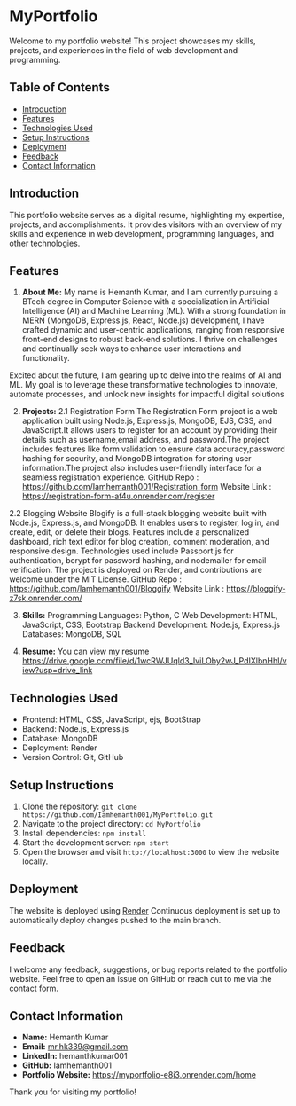 # MyPortfolio

Welcome to my portfolio website! This project showcases my skills, projects, and experiences in the field of web development and programming.

## Table of Contents

- [Introduction](#introduction)
- [Features](#features)
- [Technologies Used](#technologies-used)
- [Setup Instructions](#setup-instructions)
- [Deployment](#deployment)
- [Feedback](#feedback)
- [Contact Information](#contact-information)

## Introduction

This portfolio website serves as a digital resume, highlighting my expertise, projects, and accomplishments. It provides visitors with an overview of my skills and experience in web development, programming languages, and other technologies.

## Features

1. **About Me:** 
My name is Hemanth Kumar, and I am currently pursuing a BTech degree in Computer Science with a specialization in Artificial Intelligence (AI) and Machine Learning (ML). With a strong foundation in MERN (MongoDB, Express.js, React, Node.js) development, I have crafted dynamic and user-centric applications, ranging from responsive front-end designs to robust back-end solutions. I thrive on challenges and continually seek ways to enhance user interactions and functionality.

Excited about the future, I am gearing up to delve into the realms of AI and ML. My goal is to leverage these transformative technologies to innovate, automate processes, and unlock new insights for impactful digital solutions

2. **Projects:** 
2.1 Registration Form
The Registration Form project is a web application built using Node.js, Express.js, MongoDB, EJS, CSS, and JavaScript.It allows users to register for an account by providing their details such as username,email address, and password.The project includes features like form validation to ensure data accuracy,password hashing for security, and MongoDB integration for storing user information.The project also includes user-friendly interface for a seamless registration experience.
GitHub Repo  : https://github.com/Iamhemanth001/Registration_form
Website Link : https://registration-form-af4u.onrender.com/register

2.2 Blogging Website
Blogify is a full-stack blogging website built with Node.js, Express.js, and MongoDB. It enables users to register, log in, and create, edit, or delete their blogs. Features include a personalized dashboard, rich text editor for blog creation, comment moderation, and responsive design. Technologies used include Passport.js for authentication, bcrypt for password hashing, and nodemailer for email verification. The project is deployed on Render, and contributions are welcome under the MIT License.
GitHub Repo : https://github.com/Iamhemanth001/Bloggify
Website Link : https://bloggify-z7sk.onrender.com/

3. **Skills:**
Programming Languages: Python, C
Web Development: HTML, JavaScript, CSS, Bootstrap
Backend Development: Node.js, Express.js
Databases: MongoDB, SQL

4. **Resume:** 
You can view my resume https://drive.google.com/file/d/1wcRWJUqld3_IviLOby2wJ_PdIXlbnHhI/view?usp=drive_link

## Technologies Used

- Frontend: HTML, CSS, JavaScript, ejs, BootStrap
- Backend: Node.js, Express.js
- Database: MongoDB
- Deployment: Render
- Version Control: Git, GitHub

## Setup Instructions

1. Clone the repository: `git clone https://github.com/Iamhemanth001/MyPortfolio.git`
2. Navigate to the project directory: `cd MyPortfolio`
3. Install dependencies: `npm install`
4. Start the development server: `npm start`
5. Open the browser and visit `http://localhost:3000` to view the website locally.

## Deployment

The website is deployed using [Render](https://myportfolio-e8i3.onrender.com/home) Continuous deployment is set up to automatically deploy changes pushed to the main branch.

## Feedback

I welcome any feedback, suggestions, or bug reports related to the portfolio website. Feel free to open an issue on GitHub or reach out to me via the contact form.

## Contact Information

- **Name:** Hemanth Kumar
- **Email:** mr.hk339@gmail.com
- **LinkedIn:** hemanthkumar001
- **GitHub:** Iamhemanth001
- **Portfolio Website:** https://myportfolio-e8i3.onrender.com/home

Thank you for visiting my portfolio!
